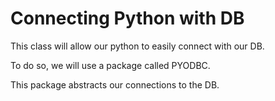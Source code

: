 # Connecting Python with DB

This class will allow our python to easily connect with our DB.

To do so, we will use a package called PYODBC.

This package abstracts our connections to the DB.